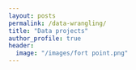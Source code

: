 ```yaml
---
layout: posts
permalink: /data-wrangling/
title: "Data projects"
author_profile: true
header:
  image: "/images/fort point.png"
---
```

